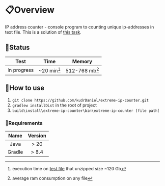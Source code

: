 # :clipboard:Overview
IP address counter - console program to counting unique ip-addresses in text file. This is a solution of [this task](https://github.com/Ecwid/new-job/blob/master/IP-Addr-Counter.md).

## :memo:Status
|    Test     |    Time     |     Memory     |
|:-----------:|:-----------:|:--------------:|
| In progress | ~20 min[^1] | 512-768 mb[^2] |

[^1]: execution time on [test file](https://ecwid-vgv-storage.s3.eu-central-1.amazonaws.com/ip_addresses.zip) that unzipped size ~120 Gb
[^2]: average ram consumption on any file

## :file_folder:How to use
1. `git clone https://github.com/kudrDaniel/extreme-ip-counter.git`
1. `gradlew installDist` in the root of project
1. `build\install\extreme-ip-counter\bin\extreme-ip-counter [file path]`

### :loudspeaker:Requirements
|  Name  | Version |
|:------:|:-------:|
|  Java  |  > 20   |
| Gradle |  > 8.4  |